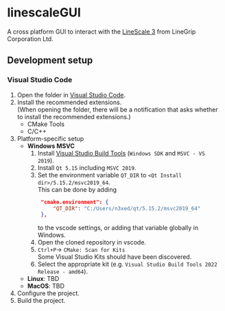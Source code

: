 # linescaleGUI
A cross platform GUI to interact with the [LineScale 3](https://www.linegrip.com/linescale-3/) from LineGrip Corporation Ltd. 

## Development setup

### Visual Studio Code

1. Open the folder in [Visual Studio Code](https://code.visualstudio.com/).
2. Install the recommended extensions.  
   (When opening the folder, there will be a notification that asks whether to install the
   recommended extensions.)
    - CMake Tools
    - C/C++
3. Platform-specific setup
    <!-- - **Windows GNU**
        1. `Ctrl+P`→ `CMake: Edit User-Local CMake Kits`
        2. Add the following kit:
           ```json
            {
                "name": "Qt MinGW",
                "compilers": {
                    "C": "<Qt Install Dir>/Tools/mingw1120_64/bin/gcc.exe",
                    "CXX": "<Qt Install Dir>/Tools/mingw1120_64/bin/g++.exe"
                },
                "environmentVariables": {
                    "QT_DIR": "<Qt Install Dir>/6.3.2/mingw_64"
                }
            }
           ```
        3. Select the new kit. -->
    - **Windows MSVC**
        1. Install [Visual Studio Build
           Tools](https://visualstudio.microsoft.com/de/downloads/#build-tools-for-visual-studio-2022)
           (`Windows SDK` and `MSVC - VS 2019`).
        2. Install `Qt 5.15` including `MSVC 2019`.
        3. Set the environment variable `QT_DIR` to `<Qt Install dir>/5.15.2/msvc2019_64`.  
           This can be done by adding
           ```json
            "cmake.environment": {
                "QT_DIR": "C:/Users/n3xed/qt/5.15.2/msvc2019_64"
            },
           ```
           to the vscode settings, or adding that variable globally in Windows.
        4. Open the cloned repository in vscode.
        5. `Ctrl+P`→ `CMake: Scan for Kits`  
           Some Visual Studio Kits should have been discovered.
        6. Select the appropriate kit (e.g. `Visual Studio Build Tools 2022 Release - amd64`).
    - **Linux**: TBD
    - **MacOS**: TBD
4. Configure the project.
5. Build the project.